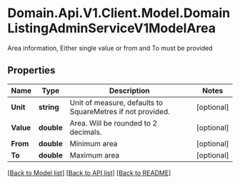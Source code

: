# Domain.Api.V1.Client.Model.DomainListingAdminServiceV1ModelArea
Area information, Either single value or from and To must be provided
## Properties

Name | Type | Description | Notes
------------ | ------------- | ------------- | -------------
**Unit** | **string** | Unit of measure, defaults to SquareMetres if not provided. | [optional] 
**Value** | **double** | Area. Will be rounded to 2 decimals. | [optional] 
**From** | **double** | Minimum area | [optional] 
**To** | **double** | Maximum area | [optional] 

[[Back to Model list]](../README.md#documentation-for-models) [[Back to API list]](../README.md#documentation-for-api-endpoints) [[Back to README]](../README.md)

